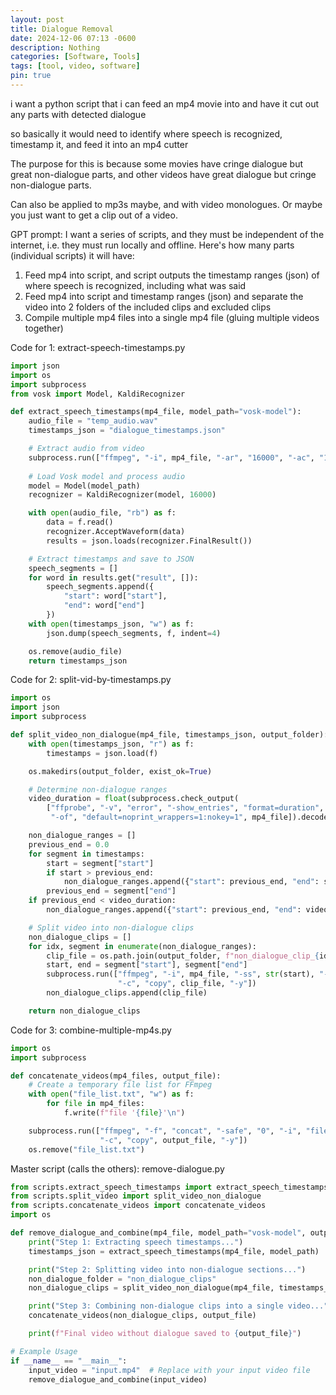 ```yaml
---
layout: post
title: Dialogue Removal
date: 2024-12-06 07:13 -0600
description: Nothing
categories: [Software, Tools]
tags: [tool, video, software]
pin: true
---
```

i want a python script that i can feed an mp4 movie into and have it cut out any parts with detected dialogue

so basically it would need to identify where speech is recognized, timestamp it, and feed it into an mp4 cutter

The purpose for this is because some movies have cringe dialogue but great non-dialogue parts, and other videos have great dialogue but cringe non-dialogue parts.

Can also be applied to mp3s maybe, and with video monologues. Or maybe you just want to get a clip out of a video.

GPT prompt:
I want a series of scripts, and they must be independent of the internet, i.e. they must run locally and offline. Here's how many parts (individual scripts) it will have:
1. Feed mp4 into script, and script outputs the timestamp ranges (json) of where speech is recognized, including what was said
2. Feed mp4 into script and timestamp ranges (json) and separate the video into 2 folders of the included clips and excluded clips
3. Compile multiple mp4 files into a single mp4 file (gluing multiple videos together)

Code for 1: extract-speech-timestamps.py
```python
import json
import os
import subprocess
from vosk import Model, KaldiRecognizer

def extract_speech_timestamps(mp4_file, model_path="vosk-model"):
    audio_file = "temp_audio.wav"
    timestamps_json = "dialogue_timestamps.json"

    # Extract audio from video
    subprocess.run(["ffmpeg", "-i", mp4_file, "-ar", "16000", "-ac", "1", audio_file, "-y"])
    
    # Load Vosk model and process audio
    model = Model(model_path)
    recognizer = KaldiRecognizer(model, 16000)

    with open(audio_file, "rb") as f:
        data = f.read()
        recognizer.AcceptWaveform(data)
        results = json.loads(recognizer.FinalResult())

    # Extract timestamps and save to JSON
    speech_segments = []
    for word in results.get("result", []):
        speech_segments.append({
            "start": word["start"],
            "end": word["end"]
        })
    with open(timestamps_json, "w") as f:
        json.dump(speech_segments, f, indent=4)

    os.remove(audio_file)
    return timestamps_json
```

Code for 2: split-vid-by-timestamps.py
```python
import os
import json
import subprocess

def split_video_non_dialogue(mp4_file, timestamps_json, output_folder):
    with open(timestamps_json, "r") as f:
        timestamps = json.load(f)

    os.makedirs(output_folder, exist_ok=True)

    # Determine non-dialogue ranges
    video_duration = float(subprocess.check_output(
        ["ffprobe", "-v", "error", "-show_entries", "format=duration",
         "-of", "default=noprint_wrappers=1:nokey=1", mp4_file]).decode().strip())

    non_dialogue_ranges = []
    previous_end = 0.0
    for segment in timestamps:
        start = segment["start"]
        if start > previous_end:
            non_dialogue_ranges.append({"start": previous_end, "end": start})
        previous_end = segment["end"]
    if previous_end < video_duration:
        non_dialogue_ranges.append({"start": previous_end, "end": video_duration})

    # Split video into non-dialogue clips
    non_dialogue_clips = []
    for idx, segment in enumerate(non_dialogue_ranges):
        clip_file = os.path.join(output_folder, f"non_dialogue_clip_{idx+1}.mp4")
        start, end = segment["start"], segment["end"]
        subprocess.run(["ffmpeg", "-i", mp4_file, "-ss", str(start), "-to", str(end),
                        "-c", "copy", clip_file, "-y"])
        non_dialogue_clips.append(clip_file)

    return non_dialogue_clips
```

Code for 3: combine-multiple-mp4s.py
```python
import os
import subprocess

def concatenate_videos(mp4_files, output_file):
    # Create a temporary file list for FFmpeg
    with open("file_list.txt", "w") as f:
        for file in mp4_files:
            f.write(f"file '{file}'\n")

    subprocess.run(["ffmpeg", "-f", "concat", "-safe", "0", "-i", "file_list.txt",
                    "-c", "copy", output_file, "-y"])
    os.remove("file_list.txt")
```

Master script (calls the others): remove-dialogue.py
```python
from scripts.extract_speech_timestamps import extract_speech_timestamps
from scripts.split_video import split_video_non_dialogue
from scripts.concatenate_videos import concatenate_videos
import os

def remove_dialogue_and_combine(mp4_file, model_path="vosk-model", output_file="output_non_dialogue.mp4"):
    print("Step 1: Extracting speech timestamps...")
    timestamps_json = extract_speech_timestamps(mp4_file, model_path)

    print("Step 2: Splitting video into non-dialogue sections...")
    non_dialogue_folder = "non_dialogue_clips"
    non_dialogue_clips = split_video_non_dialogue(mp4_file, timestamps_json, non_dialogue_folder)

    print("Step 3: Combining non-dialogue clips into a single video...")
    concatenate_videos(non_dialogue_clips, output_file)

    print(f"Final video without dialogue saved to {output_file}")

# Example Usage
if __name__ == "__main__":
    input_video = "input.mp4"  # Replace with your input video file
    remove_dialogue_and_combine(input_video)
```